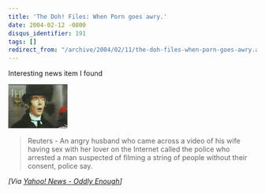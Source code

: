 ```yaml
---
title: 'The Doh! Files: When Porn goes awry.'
date: 2004-02-12 -0800
disqus_identifier: 191
tags: []
redirect_from: "/archive/2004/02/11/the-doh-files-when-porn-goes-awry.aspx/"
---
```


Interesting news item I found

![Man with a look of shock](/images/shock.jpg)

> Reuters - An angry husband who came across a video of his wife having
> sex with her lover on the Internet called the police who arrested a
> man suspected of filming a string of people without their consent,
> police say.

*[Via [Yahoo! News - Oddly
Enough](http://us.rd.yahoo.com/dailynews/rss/757/*http://story.news.yahoo.com/news?tmpl=story2&u=/nm/20040212/od_uk_nm/oukoe_odd_greece_porn "Man finds wife on porn clip")]*

